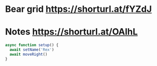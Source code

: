 # Bear grid https://shorturl.at/fYZdJ
# Notes https://shorturl.at/OAlhL

```js
async function setup() {
  await setName('Rex')
  await moveRight()
}
```
